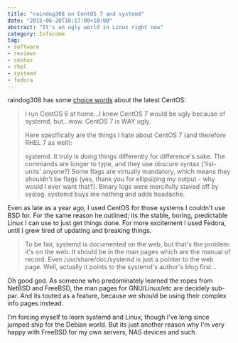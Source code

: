 ```yaml
---
title: "raindog308 on CentOS 7 and systemd"
date: "2015-06-20T10:17:00+10:00"
abstract: "It's an ugly world in Linux right now"
category: Infocomm
tag:
- software
- reviews
- centos
- rhel
- systemd
- fedora
---
```

<p>raindog308 has some <a href="https://raindog308.com/centos7/">choice words</a> about the latest CentOS:</p>

<blockquote>
<p>I run CentOS 6 at home...I knew CentOS 7 would be ugly because of systemd, but...wow. CentOS 7 is WAY ugly.</p>

<p>Here specifically are the things I hate about CentOS 7 (and therefore RHEL 7 as well):</p>

<p>systemd. It truly is doing things differently for difference's sake. The commands are longer to type, and they use obscure syntax ('list-units' anyone?) Some flags are virtually mandatory, which means they shouldn't be flags (yes, thank you for ellipsizing my output - why would I ever want that?). Binary logs were mercifully staved off by syslog. systemd buys me nothing and adds headache.</p>
</blockquote>

<p>Even as late as a year ago, I used CentOS for those systems I couldn't use BSD for. For the same reason he outlined; its the stable, boring, predictable Linux I can use to just get things done. For more excitement I used Fedora, until I grew tired of updating and breaking things.</p>

<blockquote>
<p>To be fair, systemd is documented on the web, but that's the problem: it's on the web. It should be in the man pages which are the manual of record. Even /usr/share/doc/systemd is just a pointer to the web page. Well, actually it points to the systemd's author's blog first...</p>
</blockquote>

<p>Oh good god. As someone who predominately learned the ropes from NetBSD and FreeBSD, the man pages for GNU/Linux/etc are decidely sub-par. And its touted as a feature, because we should be using their complex info pages instead.</p>

<p>I'm forcing myself to learn systemd and Linux, though I've long since jumped ship for the Debian world. But its just another reason why I'm very happy with FreeBSD for my own servers, NAS devices and such.</p>

